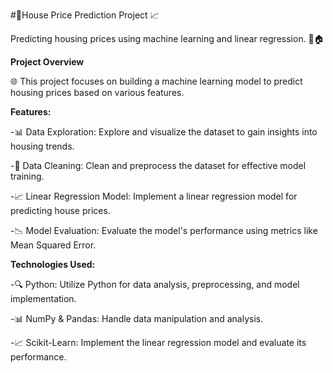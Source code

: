 #🏡House Price Prediction Project 📈

Predicting housing prices using machine learning and linear regression. 🤖🏠

**Project Overview**

🌐 This project focuses on building a machine learning model to predict housing prices based on various features.

**Features:**

-📊 Data Exploration: Explore and visualize the dataset to gain insights into housing trends.

-🧹 Data Cleaning: Clean and preprocess the dataset for effective model training.

-📈 Linear Regression Model: Implement a linear regression model for predicting house prices.

-📉 Model Evaluation: Evaluate the model's performance using metrics like Mean Squared Error.

**Technologies Used:**

-🔍 Python: Utilize Python for data analysis, preprocessing, and model implementation.

-📊 NumPy & Pandas: Handle data manipulation and analysis.

-📈 Scikit-Learn: Implement the linear regression model and evaluate its performance.
